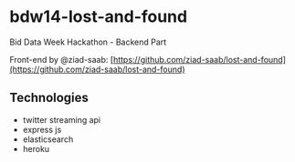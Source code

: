 bdw14-lost-and-found
====================

Bid Data Week Hackathon - Backend Part

Front-end by @ziad-saab: [https://github.com/ziad-saab/lost-and-found](https://github.com/ziad-saab/lost-and-found)

Technologies
------------
* twitter streaming api
* express js
* elasticsearch
* heroku
